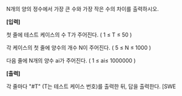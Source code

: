 

N개의 양의 정수에서 가장 큰 수와 가장 작은 수의 차이를 출력하시오.  
  
  
**[입력]**  
  
첫 줄에 테스트 케이스의 수 T가 주어진다. ( 1 ≤ T  ≤ 50 )  
  
각 케이스의 첫 줄에 양수의 개수 N이 주어진다. ( 5  ≤ N  ≤ 1000 )  
  
다음 줄에 N개의 양수 ai가 주어진다. ( 1  ≤ ai≤ 1000000 )  
  
**[출력]**  
  
각 줄마다 "#T" (T는 테스트 케이스 번호)를 출력한 뒤, 답을 출력한다.
[SWE
<!--stackedit_data:
eyJoaXN0b3J5IjpbLTE0NDgwNDU5MzldfQ==
-->